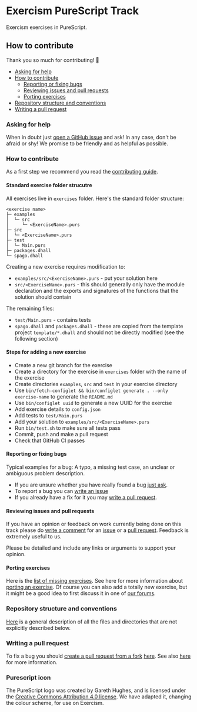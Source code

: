# Exercism PureScript Track

Exercism exercises in PureScript.

## How to contribute

Thank you so much for contributing! :tada:

- [Asking for help](#asking-for-help)
- [How to contribute](#how-to-contribute)
  * [Reporting or fixing bugs](#reporting-or-fixing-bugs)
  * [Reviewing issues and pull requests](#reviewing-issues-and-pull)
  * [Porting exercises](#porting-exercises)
- [Repository structure and conventions](#repository-structure-and-conventions)
- [Writing a pull request](#writing-a-pull-request)

### Asking for help

When in doubt just [open a GitHub issue][new-issue] and ask! In any case, don't
be afraid or shy! We promise to be friendly and as helpful as possible.

[new-issue]: https://github.com/exercism/purescript/issues/new

### How to contribute

As a first step we recommend you read the [contributing guide][cont-guide].

[cont-guide]: https://github.com/exercism/docs/blob/master/contributing-to-language-tracks/README.md

#### Standard exercise folder strucutre

All exercises live in `exercises` folder. Here's the standard folder structure:

```
<exercise name>
├─ examples
│  └─ src
│     └─ <ExerciseName>.purs
├─ src
│  └─ <ExerciseName>.purs
├─ test
│  └─ Main.purs
├─ packages.dhall
└─ spago.dhall
```

Creating a new exercise requires modification to:

- `examples/src/<ExerciseName>.purs` - put your solution here
- `src/<ExerciseName>.purs` - this should generally only have the module
  declaration and the exports and signatures of the functions that the solution
  should contain

The remaining files:

- `test/Main.purs` - contains tests
- `spago.dhall` and `packages.dhall` - these are copied from the template
  project `template/*.dhall` and should not be directly modified (see the
  following section)

#### Steps for adding a new exercise

- Create a new git branch for the exercise
- Create a directory for the exercise in `exercises` folder with the name of the exercise
- Create directories `examples`, `src` and `test` in your exercise directory
- Use `bin/fetch-configlet && bin/configlet generate . --only exercise-name` to generate the `README.md`
- Use `bin/configlet uuid` to generate a new UUID for the exercise
- Add exercise details to `config.json`
- Add tests to `test/Main.purs`
- Add your solution to `examples/src/<ExerciseName>.purs`
- Run `bin/test.sh` to make sure all tests pass
- Commit, push and make a pull request
- Check that GitHub CI passes

#### Reporting or fixing bugs

Typical examples for a bug: A typo, a missing test case, an unclear or
ambiguous problem description.

- If you are unsure whether you have really found a bug [just ask](#asking-for-help).
- To report a bug you can [write an issue][new-issue]
- If you already have a fix for it you may [write a pull request](#writing-a-pull-request).

#### Reviewing issues and pull requests

If you have an opinion or feedback on work currently being done on this track
please do [write a comment][write-comment] for an [issue][issues] or a
[pull request][prs]. Feedback is extremely useful to us.

[write-comment]: https://help.github.com/articles/commenting-on-a-pull-request/
[issues]: https://github.com/exercism/purescript/issue
[prs]: https://github.com/exercism/purescript/pull

Please be detailed and include any links or arguments to support your opinion.

#### Porting exercises

Here is the [list of missing exercises][missing]. See here for more information
about [porting an exercise][porting]. Of course you can also add a totally new
exercise, but it might be a good idea to first discuss it in one of [our
forums](#asking-for-help).

[missing]: http://exercism.io/languages/purescript/todo
[porting]: https://github.com/exercism/docs/blob/master/contributing-to-language-tracks/README.md#porting-an-exercise-to-another-language-track

### Repository structure and conventions

[Here](https://github.com/exercism/docs/blob/master/contributing-to-language-tracks/README.md#track-anatomy)
is a general description of all the files and directories that are not
explicitly described below.


### Writing a pull request
To fix a bug you should [create a pull request from a fork](https://help.github.com/articles/creating-a-pull-request-from-a-fork/) [here](https://github.com/exercism/purescript/pull). See also [here](https://github.com/exercism/docs/blob/master/contributing-to-language-tracks/README.md#git-basics) for more information.

### Purescript icon
The PureScript logo was created by Gareth Hughes, and is licensed under the [Creative Commons Attribution 4.0 license](https://creativecommons.org/licenses/by/4.0/).
We have adapted it, changing the colour scheme, for use on Exercism.
